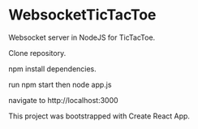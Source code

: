 # WebsocketTicTacToe

Websocket server in NodeJS for TicTacToe.

Clone repository.

npm install dependencies.

run npm start then node app.js

navigate to http://localhost:3000


This project was bootstrapped with Create React App.
